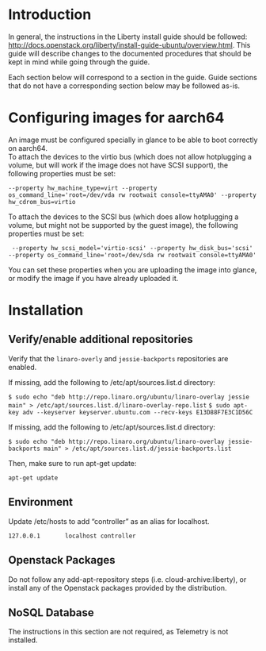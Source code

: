 # Introduction

In general, the instructions in the Liberty install guide should be followed: http://docs.openstack.org/liberty/install-guide-ubuntu/overview.html.  This guide will describe changes to the documented procedures that should be kept in mind while going through the guide.

Each section below will correspond to a section in the guide.  Guide sections that do not have a corresponding section below may be followed as-is.

# Configuring images for aarch64

An image must be configured specially in glance to be able to boot correctly on aarch64.  
To attach the devices to the virtio bus (which does not allow hotplugging a volume, but will work if the image does not have SCSI support), the following properties must be set:

`
--property hw_machine_type=virt
--property os_command_line='root=/dev/vda rw rootwait console=ttyAMA0'
--property hw_cdrom_bus=virtio
`

To attach the devices to the SCSI bus (which does allow hotplugging a volume, but might not be supported by the guest image), the following properties must be set:

` 
--property hw_scsi_model='virtio-scsi'
--property hw_disk_bus='scsi'
--property os_command_line='root=/dev/sda rw rootwait console=ttyAMA0'
`

You can set these properties when you are uploading the image into glance, or modify the image if you have already uploaded it.


# Installation

## Verify/enable additional repositories

Verify that the `linaro-overly` and `jessie-backports` repositories are enabled.

If missing, add the following to /etc/apt/sources.list.d directory:

`$ sudo echo "deb http://repo.linaro.org/ubuntu/linaro-overlay jessie main" > /etc/apt/sources.list.d/linaro-overlay-repo.list`
`$ sudo apt-key adv --keyserver keyserver.ubuntu.com --recv-keys E13D88F7E3C1D56C`

If missing, add the following to /etc/apt/sources.list.d directory:

`$ sudo echo "deb http://repo.linaro.org/ubuntu/linaro-overlay jessie-backports main" > /etc/apt/sources.list.d/jessie-backports.list`

Then, make sure to run apt-get update:

`apt-get update`

## Environment

Update /etc/hosts to add “controller” as an alias for localhost.

`
127.0.0.1       localhost controller
`

## Openstack Packages

Do not follow any add-apt-repository steps (i.e. cloud-archive:liberty), or install any of the Openstack packages provided by the distribution.

## NoSQL Database

The instructions in this section are not required, as Telemetry is not installed.

